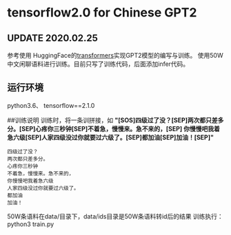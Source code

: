 # tensorflow2.0 for Chinese GPT2 

## UPDATE 2020.02.25
参考使用 HuggingFace的[transformers](https://github.com/huggingface/transformers)实现GPT2模型的编写与训练。
使用50W中文闲聊语料进行训练。目前只写了训练代码，后面添加infer代码。

## 运行环境
python3.6、 tensorflow==2.1.0


##训练说明
训练时，将一条训拼接，如 **"[SOS]四级过了没？[SEP]两次都只差多分。[SEP]心疼你三秒钟[SEP]不着急，慢慢来。急不来的，[SEP]
你慢慢吧我着急六级[SEP]人家四级没过你就要过六级了。[SEP]都加油[SEP]加油！[SEP]"**
```
四级过了没？
两次都只差多分。
心疼你三秒钟
不着急，慢慢来。急不来的，
你慢慢吧我着急六级
人家四级没过你就要过六级了。
都加油
加油！
```
50W条语料在data/目录下，data/ids目录是50W条语料转id后的结果
训练执行：python3 train.py
